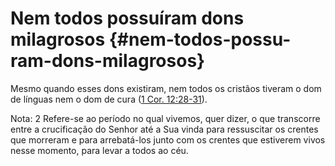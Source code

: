 # Nem todos possuíram dons milagrosos {#nem-todos-possu-ram-dons-milagrosos}

Mesmo quando esses dons existiram, nem todos os cristãos tiveram o dom de línguas nem o dom de cura ([1 Cor. 12:28-31](http://bibliaonline.com.br/acf/1co/12/28-31)).

Nota: 2 Refere-se ao período no qual vivemos, quer dizer, o que transcorre entre a crucificação do Senhor até a Sua vinda para ressuscitar os crentes que morreram e para arrebatá-los junto com os crentes que estiverem vivos nesse momento, para levar a todos ao céu.